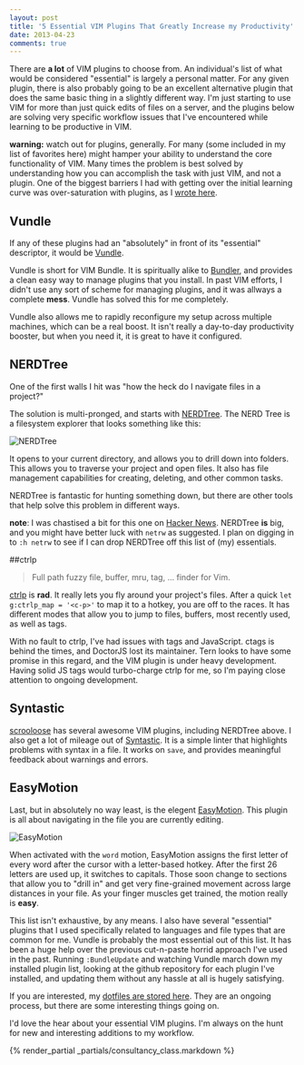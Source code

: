 ```yaml
---
layout: post
title: '5 Essential VIM Plugins That Greatly Increase my Productivity'
date: 2013-04-23
comments: true
---
```


There are **a lot** of VIM plugins to choose from. An individual's list of what
would be considered "essential" is largely a personal matter. For any given
plugin, there is also probably going to be an excellent alternative plugin that does the
same basic thing in a slightly different way. I'm just starting to use VIM for
more than just quick edits of files on a server, and the plugins below are
solving very specific workflow issues that I've encountered while learning to be
productive in VIM.

**warning:** watch out for plugins, generally. For many (some included in my
list of favorites here) might hamper your ability to understand the core
functionality of VIM. Many times the problem is best solved by understanding how
you can accomplish the task with just VIM, and not a plugin. One of the biggest
barriers I had with getting over the initial learning curve was over-saturation
with plugins, as I [wrote
here](http://joelhooks.com/blog/2013/04/09/getting-to-know-vim/).

## Vundle

If any of these plugins had an "absolutely" in front of its "essential"
descriptor, it would be [Vundle](https://github.com/gmarik/vundle).

Vundle is short for VIM Bundle. It is spiritually alike to
[Bundler](http://gembundler.com/), and provides a clean easy way to manage
plugins that you install. In past VIM efforts, I didn't use any sort of scheme
for managing plugins, and it was allways a complete **mess**. Vundle has solved
this for me completely.

Vundle also allows me to rapidly reconfigure my setup across multiple machines,
which can be a real boost. It isn't really a day-to-day productivity booster,
but when you need it, it is great to have it configured.

## NERDTree

One of the first walls I hit was "how the heck do I navigate files in a
project?"

The solution is multi-pronged, and starts with
[NERDTree](https://github.com/scrooloose/nerdtree). The NERD Tree is a
filesystem explorer that looks something like this:

![NERDTree](/images/nerdtree.png)

It opens to your current directory, and allows you to drill down into folders.
This allows you to traverse your project and open files. It also has file
management capabilities for creating, deleting, and other common tasks.

NERDTree is fantastic for hunting something down, but there are other tools that
help solve this problem in different ways.

**note**: I was chastised a bit for this one on [Hacker
News](https://news.ycombinator.com/item?id=5597939). NERDTree **is** big, and
you might have better luck with `netrw` as suggested. I plan on digging in to
`:h netrw` to see if I can drop NERDTree off this list of (my) essentials.

##ctrlp

> Full path fuzzy file, buffer, mru, tag, ... finder for Vim.

[ctrlp](https://github.com/kien/ctrlp.vim) is **rad**. It really lets you fly
around your project's files. After a quick `let g:ctrlp_map = '<c-p>'` to map it
to a hotkey, you are off to the races. It has different modes that allow you to
jump to files, buffers, most recently used, as well as tags.

With no fault to ctrlp, I've had issues with tags and JavaScript. ctags is
behind the times, and DoctorJS lost its maintainer. Tern looks to have some
promise in this regard, and the VIM plugin is under heavy development. Having
solid JS tags would turbo-charge ctrlp for me, so I'm paying close attention to
ongoing development.

## Syntastic

[scrooloose](https://github.com/scrooloose) has several awesome VIM plugins,
including NERDTree above. I also get a lot of mileage out of
[Syntastic](https://github.com/scrooloose/syntastic). It is a simple linter that
highlights problems with syntax in a file. It works on `save`, and provides
meaningful feedback about warnings and errors.

## EasyMotion

Last, but in absolutely no way least, is the elegent
[EasyMotion](https://github.com/Lokaltog/vim-easymotion). This plugin is all
about navigating in the file you are currently editing.

![EasyMotion](/images/easymotion.png)

When activated with the `word` motion, EasyMotion assigns the first letter of
every word after the cursor with a letter-based hotkey. After the first 26
letters are used up, it switches to capitals. Those soon change to sections that
allow you to "drill in" and get very fine-grained movement across large
distances in your file. As your finger muscles get trained, the motion really is
**easy**.

This list isn't exhaustive, by any means. I also have several "essential"
plugins that I used specifically related to languages and file types that are
common for me. Vundle is probably the most essential out of this list. It has
been a huge help over the previous cut-n-paste horrid approach I've used in the
past. Running `:BundleUpdate` and watching Vundle march down my installed plugin
list, looking at the github repository for each plugin I've installed, and
updating them without any hassle at all is hugely satisfying.

If you are interested, my [dotfiles are stored
here](https://github.com/joelhooks/dotfiles). They are an ongoing process, but
there are some interesting things going on.

I'd love the hear about your essential VIM plugins. I'm always on the hunt for
new and interesting additions to my workflow.

{% render_partial _partials/consultancy_class.markdown %}
